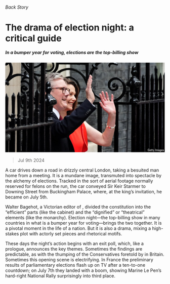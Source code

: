 ###### Back Story

# The drama of election night: a critical guide 

##### In a bumper year for voting, elections are the top-billing show 

![image](images/20240713_CUP003.jpg) 

> Jul 9th 2024 

A car drives down a road in drizzly central London, taking a besuited man home from a meeting. It is a mundane image, transmuted into spectacle by the alchemy of elections. Tracked in the sort of aerial footage normally reserved for felons on the run, the car conveyed Sir Keir Starmer to Downing Street from Buckingham Palace, where, at the king’s invitation, he became  on July 5th.

Walter Bagehot, a Victorian editor of , divided the constitution into the “efficient” parts (like the cabinet) and the “dignified” or “theatrical” elements (like the monarchy). Election night—the top-billing show in many countries in what is a bumper year for voting—brings the two together. It is a pivotal moment in the life of a nation. But it is also a drama, mixing a high-stakes plot with actorly set pieces and rhetorical motifs.

These days the night’s action begins with an exit poll, which, like a prologue, announces the key themes. Sometimes the findings are predictable, as with the thumping of the Conservatives foretold by  in Britain. Sometimes this opening scene is electrifying. In France the preliminary results of parliamentary elections flash up on TV after a ten-to-one countdown; on July 7th they landed with a boom, showing Marine Le Pen’s hard-right National Rally surprisingly  into third place.

